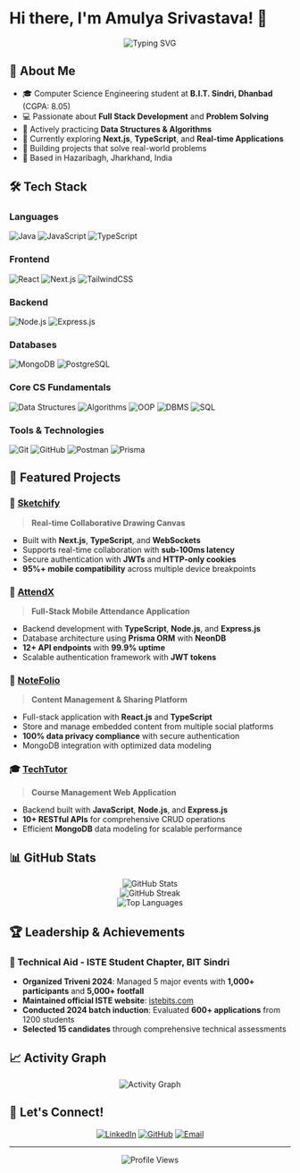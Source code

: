 # Hi there, I'm Amulya Srivastava! 👋

<div align="center">
  <img src="https://readme-typing-svg.herokuapp.com?font=Fira+Code&pause=1000&color=2196F3&center=true&vCenter=true&width=435&lines=Full+Stack+Developer;Computer+Science+Student;Problem+Solving;Always+Learning+New+Things" alt="Typing SVG" />
</div>

## 🚀 About Me

- 🎓 Computer Science Engineering student at **B.I.T. Sindri, Dhanbad** (CGPA: 8.05)
- 💻 Passionate about **Full Stack Development** and **Problem Solving**
- 🧠 Actively practicing **Data Structures & Algorithms**
- 🌱 Currently exploring **Next.js**, **TypeScript**, and **Real-time Applications**
- 🎯 Building projects that solve real-world problems
- 📍 Based in Hazaribagh, Jharkhand, India

## 🛠️ Tech Stack

### Languages
![Java](https://img.shields.io/badge/Java-ED8B00?style=for-the-badge&logo=openjdk&logoColor=white)
![JavaScript](https://img.shields.io/badge/JavaScript-F7DF1E?style=for-the-badge&logo=javascript&logoColor=black)
![TypeScript](https://img.shields.io/badge/TypeScript-007ACC?style=for-the-badge&logo=typescript&logoColor=white)

### Frontend
![React](https://img.shields.io/badge/React-20232A?style=for-the-badge&logo=react&logoColor=61DAFB)
![Next.js](https://img.shields.io/badge/Next.js-000000?style=for-the-badge&logo=next.js&logoColor=white)
![TailwindCSS](https://img.shields.io/badge/Tailwind_CSS-38B2AC?style=for-the-badge&logo=tailwind-css&logoColor=white)

### Backend
![Node.js](https://img.shields.io/badge/Node.js-43853D?style=for-the-badge&logo=node.js&logoColor=white)
![Express.js](https://img.shields.io/badge/Express.js-404D59?style=for-the-badge&logo=express&logoColor=white)

### Databases
![MongoDB](https://img.shields.io/badge/MongoDB-4EA94B?style=for-the-badge&logo=mongodb&logoColor=white)
![PostgreSQL](https://img.shields.io/badge/PostgreSQL-316192?style=for-the-badge&logo=postgresql&logoColor=white)

### Core CS Fundamentals
![Data Structures](https://img.shields.io/badge/Data_Structures-4CAF50?style=for-the-badge&logo=tree&logoColor=white)
![Algorithms](https://img.shields.io/badge/Algorithms-FF9800?style=for-the-badge&logo=algorithm&logoColor=white)
![OOP](https://img.shields.io/badge/OOP-9C27B0?style=for-the-badge&logo=object&logoColor=white)
![DBMS](https://img.shields.io/badge/DBMS-2196F3?style=for-the-badge&logo=database&logoColor=white)
![SQL](https://img.shields.io/badge/SQL-336791?style=for-the-badge&logo=postgresql&logoColor=white)

### Tools & Technologies
![Git](https://img.shields.io/badge/Git-F05032?style=for-the-badge&logo=git&logoColor=white)
![GitHub](https://img.shields.io/badge/GitHub-100000?style=for-the-badge&logo=github&logoColor=white)
![Postman](https://img.shields.io/badge/Postman-FF6C37?style=for-the-badge&logo=postman&logoColor=white)
![Prisma](https://img.shields.io/badge/Prisma-3982CE?style=for-the-badge&logo=Prisma&logoColor=white)

## 🎯 Featured Projects

### 🎨 [Sketchify](https://github.com/amulyaa-19/Sketchify)
> **Real-time Collaborative Drawing Canvas**
- Built with **Next.js**, **TypeScript**, and **WebSockets**
- Supports real-time collaboration with **sub-100ms latency**
- Secure authentication with **JWTs** and **HTTP-only cookies**
- **95%+ mobile compatibility** across multiple device breakpoints

### 📱 [AttendX](https://github.com/amulyaa-19/attendX)
> **Full-Stack Mobile Attendance Application**
- Backend development with **TypeScript**, **Node.js**, and **Express.js**
- Database architecture using **Prisma ORM** with **NeonDB**
- **12+ API endpoints** with **99.9% uptime**
- Scalable authentication framework with **JWT tokens**

### 📝 [NoteFolio](https://github.com/amulyaa-19/NoteFolio)
> **Content Management & Sharing Platform**
- Full-stack application with **React.js** and **TypeScript**
- Store and manage embedded content from multiple social platforms
- **100% data privacy compliance** with secure authentication
- MongoDB integration with optimized data modeling

### 🎓 [TechTutor](https://github.com/amulyaa-19/TechTutor)
> **Course Management Web Application**
- Backend built with **JavaScript**, **Node.js**, and **Express.js**
- **10+ RESTful APIs** for comprehensive CRUD operations
- Efficient **MongoDB** data modeling for scalable performance

## 📊 GitHub Stats

<div align="center">
  <img src="https://github-readme-stats.vercel.app/api?username=amulyaa-19&show_icons=true&theme=radical" alt="GitHub Stats" />
</div>

<div align="center">
  <img src="https://github-readme-streak-stats.herokuapp.com/?user=amulyaa-19&theme=radical" alt="GitHub Streak" />
</div>

<div align="center">
  <img src="https://github-readme-stats.vercel.app/api/top-langs/?username=amulyaa-19&layout=compact&theme=radical" alt="Top Languages" />
</div>

## 🏆 Leadership & Achievements

### 🎪 Technical Aid - ISTE Student Chapter, BIT Sindri
- **Organized Triveni 2024**: Managed 5 major events with **1,000+ participants** and **5,000+ footfall**
- **Maintained official ISTE website**: [istebits.com](https://www.istebits.com/)
- **Conducted 2024 batch induction**: Evaluated **600+ applications** from 1200 students
- **Selected 15 candidates** through comprehensive technical assessments

## 📈 Activity Graph

<div align="center">
  <img src="https://github-readme-activity-graph.vercel.app/graph?username=amulyaa-19&theme=react-dark&hide_border=true" alt="Activity Graph" />
</div>

## 🤝 Let's Connect!

<div align="center">
  
[![LinkedIn](https://img.shields.io/badge/LinkedIn-0077B5?style=for-the-badge&logo=linkedin&logoColor=white)](https://www.linkedin.com/in/amulya-srivastava-506ba627b/)
[![GitHub](https://img.shields.io/badge/GitHub-100000?style=for-the-badge&logo=github&logoColor=white)](https://github.com/amulyaa-19)
[![Email](https://img.shields.io/badge/Email-D14836?style=for-the-badge&logo=gmail&logoColor=white)](mailto:srivastava.amulya19@gmail.com)

</div>

---

<div align="center">
  <img src="https://komarev.com/ghpvc/?username=amulyaa-19&color=blueviolet&style=for-the-badge" alt="Profile Views" />
</div>

<div align="center">

</div>
